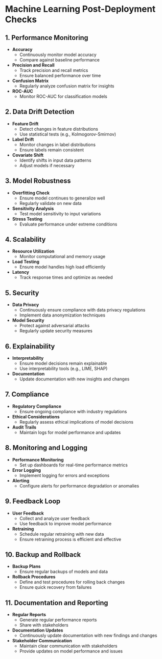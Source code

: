 # Machine Learning Post-Deployment Checks

## **1. Performance Monitoring**
   - **Accuracy**
     - Continuously monitor model accuracy
     - Compare against baseline performance
   - **Precision and Recall**
     - Track precision and recall metrics
     - Ensure balanced performance over time
   - **Confusion Matrix**
     - Regularly analyze confusion matrix for insights
   - **ROC-AUC**
     - Monitor ROC-AUC for classification models

## **2. Data Drift Detection**
   - **Feature Drift**
     - Detect changes in feature distributions
     - Use statistical tests (e.g., Kolmogorov-Smirnov)
   - **Label Drift**
     - Monitor changes in label distributions
     - Ensure labels remain consistent
   - **Covariate Shift**
     - Identify shifts in input data patterns
     - Adjust models if necessary

## **3. Model Robustness**
   - **Overfitting Check**
     - Ensure model continues to generalize well
     - Regularly validate on new data
   - **Sensitivity Analysis**
     - Test model sensitivity to input variations
   - **Stress Testing**
     - Evaluate performance under extreme conditions

## **4. Scalability**
   - **Resource Utilization**
     - Monitor computational and memory usage
   - **Load Testing**
     - Ensure model handles high load efficiently
   - **Latency**
     - Track response times and optimize as needed

## **5. Security**
   - **Data Privacy**
     - Continuously ensure compliance with data privacy regulations
     - Implement data anonymization techniques
   - **Model Security**
     - Protect against adversarial attacks
     - Regularly update security measures

## **6. Explainability**
   - **Interpretability**
     - Ensure model decisions remain explainable
     - Use interpretability tools (e.g., LIME, SHAP)
   - **Documentation**
     - Update documentation with new insights and changes

## **7. Compliance**
   - **Regulatory Compliance**
     - Ensure ongoing compliance with industry regulations
   - **Ethical Considerations**
     - Regularly assess ethical implications of model decisions
   - **Audit Trails**
     - Maintain logs for model performance and updates

## **8. Monitoring and Logging**
   - **Performance Monitoring**
     - Set up dashboards for real-time performance metrics
   - **Error Logging**
     - Implement logging for errors and exceptions
   - **Alerting**
     - Configure alerts for performance degradation or anomalies

## **9. Feedback Loop**
   - **User Feedback**
     - Collect and analyze user feedback
     - Use feedback to improve model performance
   - **Retraining**
     - Schedule regular retraining with new data
     - Ensure retraining process is efficient and effective

## **10. Backup and Rollback**
   - **Backup Plans**
     - Ensure regular backups of models and data
   - **Rollback Procedures**
     - Define and test procedures for rolling back changes
     - Ensure quick recovery from failures

## **11. Documentation and Reporting**
   - **Regular Reports**
     - Generate regular performance reports
     - Share with stakeholders
   - **Documentation Updates**
     - Continuously update documentation with new findings and changes
   - **Stakeholder Communication**
     - Maintain clear communication with stakeholders
     - Provide updates on model performance and issues
